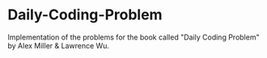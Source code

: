 # Daily-Coding-Problem
Implementation of the problems for the book called "Daily Coding Problem" by Alex Miller &amp; Lawrence Wu.
